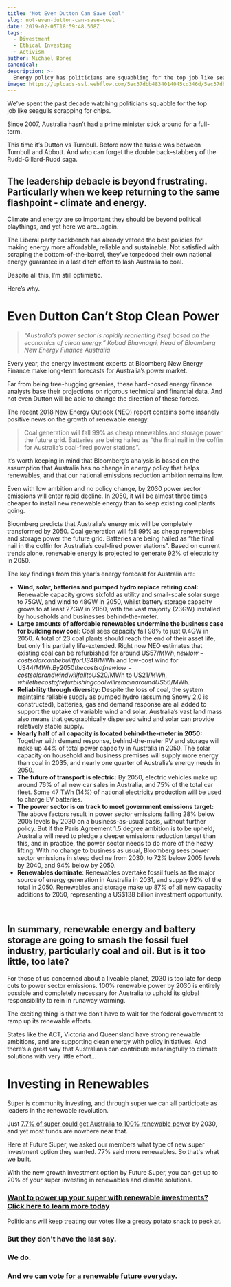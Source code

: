 ```yaml
---
title: "Not Even Dutton Can Save Coal"
slug: not-even-dutton-can-save-coal
date: 2019-02-05T18:59:48.568Z
tags:
  - Divestment
  - Ethical Investing
  - Activism
author: Michael Bones
canonical:
description: >-
  Energy policy has politicians are squabbling for the top job like seagulls scrapping for chips. But not even Dutton can stop the surge in renewable energy.
image: https://uploads-ssl.webflow.com/5ec37dbb4834014045cd346d/5ec37dbc48340102b0cd3bfc_Blog%201200x630.png
---
```


We’ve spent the past decade watching politicians squabble for the top job like seagulls scrapping for chips.



Since 2007, Australia hasn’t had a prime minister stick around for a full-term.

This time it’s Dutton vs Turnbull. Before now the tussle was between Turnbull and Abbott. And who can forget the double back-stabbery of the Rudd-Gillard-Rudd saga.

## The leadership debacle is beyond frustrating. Particularly when we keep returning to the same flashpoint - climate and energy.

Climate and energy are so important they should be beyond political playthings, and yet here we are...again.

The Liberal party backbench has already vetoed the best policies for making energy more affordable, reliable and sustainable. Not satisfied with scraping the bottom-of-the-barrel, they’ve torpedoed their own national energy guarantee in a last ditch effort to lash Australia to coal.

Despite all this, I’m still optimistic.

Here’s why.

# Even Dutton Can’t Stop Clean Power

> _“Australia’s power sector is rapidly reorienting itself based on the economics of clean energy.”_ _Kobad Bhavnagri, Head of Bloomberg New Energy Finance Australia_

Every year, the energy investment experts at Bloomberg New Energy Finance make long-term forecasts for Australia’s power market.

Far from being tree-hugging greenies, these hard-nosed energy finance analysts base their projections on rigorous technical and financial data. And not even Dutton will be able to change the direction of these forces.

The recent [2018 New Energy Outlook (NEO) report](https://about.bnef.com/new-energy-outlook/) contains some insanely positive news on the growth of renewable energy.

> Coal generation will fall 99% as cheap renewables and storage power the future grid. Batteries are being hailed as “the final nail in the coffin for Australia’s coal-fired power stations”.

It’s worth keeping in mind that Bloomberg’s analysis is based on the assumption that Australia has no change in energy policy that helps renewables, and that our national emissions reduction ambition remains low.

Even with low ambition and no policy change, by 2030 power sector emissions will enter rapid decline. In 2050, it will be almost three times cheaper to install new renewable energy than to keep existing coal plants going.

Bloomberg predicts that Australia’s energy mix will be completely transformed by 2050. Coal generation will fall 99% as cheap renewables and storage power the future grid. Batteries are being hailed as “the final nail in the coffin for Australia’s coal-fired power stations”. Based on current trends alone, renewable energy is projected to generate 92% of electricity in 2050.

The key findings from this year’s energy forecast for Australia are:

- **Wind, solar, batteries and pumped hydro replace retiring coal:** Renewable capacity grows sixfold as utility and small-scale solar surge to 75GW, and wind to 48GW in 2050, whilst battery storage capacity grows to at least 27GW in 2050, with the vast majority (23GW) installed by households and businesses behind-the-meter.
- **Large amounts of affordable renewables undermine the business case for building new coal**: Coal sees capacity fall 98% to just 0.4GW in 2050. A total of 23 coal plants should reach the end of their asset life, but only 1 is partially life-extended. Right now NEO estimates that existing coal can be refurbished for around US$57/MWh, new low-cost solar can be built for US$48/MWh and low-cost wind for US$44/MWh. By 2050 the costs of new low-cost solar and wind will fall to US$20/MWh to US$21/MWh, while the cost of refurbishing coal will remain around US$56/MWh.
- **Reliability through diversity:** Despite the loss of coal, the system maintains reliable supply as pumped hydro (assuming Snowy 2.0 is constructed), batteries, gas and demand response are all added to support the uptake of variable wind and solar. Australia’s vast land mass also means that geographically dispersed wind and solar can provide relatively stable supply.
- **Nearly half of all capacity is located behind-the-meter in 2050:** Together with demand response, behind-the-meter PV and storage will make up 44% of total power capacity in Australia in 2050. The solar capacity on household and business premises will supply more energy than coal in 2035, and nearly one quarter of Australia’s energy needs in 2050.
- **The future of transport is electric:** By 2050, electric vehicles make up around 76% of all new car sales in Australia, and 75% of the total car fleet. Some 47 TWh (14%) of national electricity production will be used to charge EV batteries.
- **The power sector is on track to meet government emissions target:** The above factors result in power sector emissions falling 28% below 2005 levels by 2030 on a business-as-usual basis, without further policy. But if the Paris Agreement 1.5 degree ambition is to be upheld, Australia will need to pledge a deeper emissions reduction target than this, and in practice, the power sector needs to do more of the heavy lifting. With no change to business as usual, Bloomberg sees power sector emissions in steep decline from 2030, to 72% below 2005 levels by 2040, and 94% below by 2050.
- **Renewables dominate**: Renewables overtake fossil fuels as the major source of energy generation in Australia in 2031, and supply 92% of the total in 2050. Renewables and storage make up 87% of all new capacity additions to 2050, representing a US$138 billion investment opportunity.

‍

## In summary, renewable energy and battery storage are going to smash the fossil fuel industry, particularly coal and oil. But is it too little, too late?

For those of us concerned about a liveable planet, 2030 is too late for deep cuts to power sector emissions. 100% renewable power by 2030 is entirely possible and completely necessary for Australia to uphold its global responsibility to rein in runaway warming.

The exciting thing is that we don’t have to wait for the federal government to ramp up its renewable efforts.

States like the ACT, Victoria and Queensland have strong renewable ambitions, and are supporting clean energy with policy initiatives. And there’s a great way that Australians can contribute meaningfully to climate solutions with very little effort...

# Investing in Renewables

Super is community investing, and through super we can all participate as leaders in the renewable revolution.

Just [7.7% of super could get Australia to 100% renewable power](https://www.myfuturesuper.com.au/blog/new-research-reveals-that-7-7-of-australias-retirement-savings-could-fund-100-renewable-power-by-2030) by 2030, and yet most funds are nowhere near that.

Here at Future Super, we asked our members what type of new super investment option they wanted. 77% said more renewables. So that's what we built.

With the new growth investment option by Future Super, you can get up to 20% of your super investing in renewables and climate solutions.

### **[Want to power up your super with renewable investments? Click here to learn more today](https://www.myfuturesuper.com.au/switch/renewables-revolution?utm_campaign=GrowthLaunchAug2018&utm_medium=Website&utm_source=FSBlog&utm_content=BlogCTA-NotEvenDutton)**

Politicians will keep treating our votes like a greasy potato snack to peck at.



### But they don't have the last say. 

### We do.

### And we can [**vote for a renewable future everyday**](https://www.myfuturesuper.com.au/switch/renewables-revolution?utm_campaign=GrowthLaunchAug2018&utm_medium=Website&utm_source=FSBlog&utm_content=BlogCTA-NotEventDutton).
